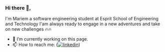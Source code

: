 ### Hi there 👋,
I'm Mariem a software engineering student at Esprit School of Engineering and Technology
I'am always ready to engage in a new adventures and take on new challenges 🔥🔥

- 🔭 I’m currently working on this page. 
- 📫 How to reach me: ([![linkedin](Certif/linkedin.png)](https://www.linkedin.com/in/maryem-ben-massaoud-605821197/)) 




